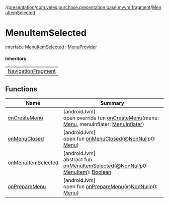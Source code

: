 //[presentation](../../../index.md)/[com.veles.purchase.presentation.base.mvvm.fragment](../index.md)/[MenuItemSelected](index.md)

# MenuItemSelected

interface [MenuItemSelected](index.md) : [MenuProvider](https://developer.android.com/reference/kotlin/androidx/core/view/MenuProvider.html)

#### Inheritors

| |
|---|
| [NavigationFragment](../../com.veles.purchase.presentation.presentation.mvvm.purchase.navigation/-navigation-fragment/index.md) |

## Functions

| Name | Summary |
|---|---|
| [onCreateMenu](on-create-menu.md) | [androidJvm]<br>open override fun [onCreateMenu](on-create-menu.md)(menu: [Menu](https://developer.android.com/reference/kotlin/android/view/Menu.html), menuInflater: [MenuInflater](https://developer.android.com/reference/kotlin/android/view/MenuInflater.html)) |
| [onMenuClosed](../../com.veles.purchase.presentation.presentation.mvvm.purchase.navigation/-navigation-fragment/index.md#372205029%2FFunctions%2F-646359276) | [androidJvm]<br>open fun [onMenuClosed](../../com.veles.purchase.presentation.presentation.mvvm.purchase.navigation/-navigation-fragment/index.md#372205029%2FFunctions%2F-646359276)(@[NonNull](https://developer.android.com/reference/kotlin/androidx/annotation/NonNull.html)p0: [Menu](https://developer.android.com/reference/kotlin/android/view/Menu.html)) |
| [onMenuItemSelected](index.md#1475160948%2FFunctions%2F-646359276) | [androidJvm]<br>abstract fun [onMenuItemSelected](index.md#1475160948%2FFunctions%2F-646359276)(@[NonNull](https://developer.android.com/reference/kotlin/androidx/annotation/NonNull.html)p0: [MenuItem](https://developer.android.com/reference/kotlin/android/view/MenuItem.html)): [Boolean](https://kotlinlang.org/api/latest/jvm/stdlib/kotlin/-boolean/index.html) |
| [onPrepareMenu](../../com.veles.purchase.presentation.presentation.mvvm.purchase.navigation/-navigation-fragment/index.md#320200196%2FFunctions%2F-646359276) | [androidJvm]<br>open fun [onPrepareMenu](../../com.veles.purchase.presentation.presentation.mvvm.purchase.navigation/-navigation-fragment/index.md#320200196%2FFunctions%2F-646359276)(@[NonNull](https://developer.android.com/reference/kotlin/androidx/annotation/NonNull.html)p0: [Menu](https://developer.android.com/reference/kotlin/android/view/Menu.html)) |
